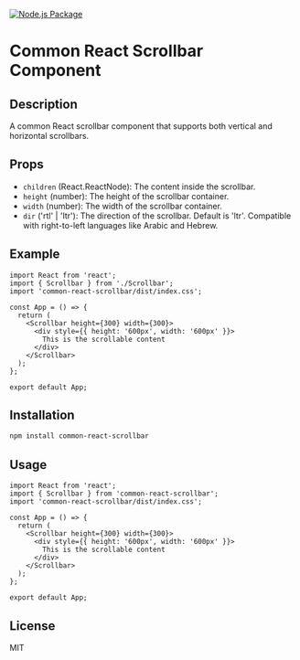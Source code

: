 [![Node.js Package](https://github.com/neilning-xc/common-react-scrollbar/actions/workflows/npm-publish.yml/badge.svg?branch=master)](https://github.com/neilning-xc/common-react-scrollbar/actions/workflows/npm-publish.yml)

# Common React Scrollbar Component

## Description

A common React scrollbar component that supports both vertical and horizontal scrollbars.

## Props

- `children` (React.ReactNode): The content inside the scrollbar.
- `height` (number): The height of the scrollbar container.
- `width` (number): The width of the scrollbar container.
- `dir` ('rtl' | 'ltr'): The direction of the scrollbar. Default is 'ltr'. Compatible with right-to-left languages like Arabic and Hebrew.

## Example

```tsx
import React from 'react';
import { Scrollbar } from './Scrollbar';
import 'common-react-scrollbar/dist/index.css';

const App = () => {
  return (
    <Scrollbar height={300} width={300}>
      <div style={{ height: '600px', width: '600px' }}>
        This is the scrollable content
      </div>
    </Scrollbar>
  );
};

export default App;
```

## Installation

```bash
npm install common-react-scrollbar
```

## Usage

```tsx
import React from 'react';
import { Scrollbar } from 'common-react-scrollbar';
import 'common-react-scrollbar/dist/index.css';

const App = () => {
  return (
    <Scrollbar height={300} width={300}>
      <div style={{ height: '600px', width: '600px' }}>
        This is the scrollable content
      </div>
    </Scrollbar>
  );
};

export default App;
```

## License

MIT
